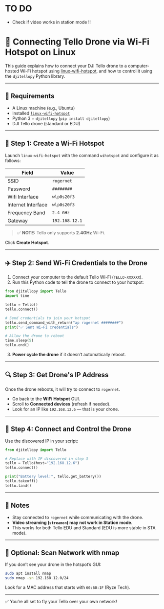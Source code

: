 # TO DO

- Check if video works in station mode ‼️


# 📡 Connecting Tello Drone via Wi-Fi Hotspot on Linux

This guide explains how to connect your DJI Tello drone to a computer-hosted Wi-Fi hotspot using [linux-wifi-hotspot](https://github.com/lakinduakash/linux-wifi-hotspot), and how to control it using the `djitellopy` Python library.

---

## 🔧 Requirements

- A Linux machine (e.g., Ubuntu)
- Installed [`linux-wifi-hotspot`](https://github.com/lakinduakash/linux-wifi-hotspot)
- Python 3 + `djitellopy` (`pip install djitellopy`)
- DJI Tello drone (standard or EDU)

---

## 📶 Step 1: Create a Wi-Fi Hotspot

Launch `linux-wifi-hotspot` with the command `wihotspot` and configure it as follows:

| Field               | Value         |
|--------------------|---------------|
| SSID               | `rogernet`    |
| Password           | `########`   |
| Wifi Interface     | `wlp0s20f3`   |
| Internet Interface | `wlp0s20f3`   |
| Frequency Band     | `2.4 GHz`     |
| Gateway            | `192.168.12.1`|

> ✅ **NOTE:** Tello only supports **2.4GHz** Wi-Fi.

Click **Create Hotspot**.

---

## ✈️ Step 2: Send Wi-Fi Credentials to the Drone

1. Connect your computer to the default Tello Wi-Fi (`TELLO-XXXXXX`).
2. Run this Python code to tell the drone to connect to your hotspot:

```python
from djitellopy import Tello
import time

tello = Tello()
tello.connect()

# Send credentials to join your hotspot
tello.send_command_with_return("ap rogernet ########")
print("✅ Sent Wi-Fi credentials")

# Allow the drone to reboot
time.sleep(5)
tello.end()
```

3. **Power cycle the drone** if it doesn’t automatically reboot.

---

## 🔍 Step 3: Get Drone's IP Address

Once the drone reboots, it will try to connect to `rogernet`.

- Go back to the **WiFi Hotspot** GUI.
- Scroll to **Connected devices** (refresh if needed).
- Look for an IP like `192.168.12.6` — that is your drone.

---

## 🧠 Step 4: Connect and Control the Drone

Use the discovered IP in your script:

```python
from djitellopy import Tello

# Replace with IP discovered in step 3
tello = Tello(host="192.168.12.6")
tello.connect()

print("Battery level:", tello.get_battery())
tello.takeoff()
tello.land()
```

---

## 📝 Notes

- Stay connected to `rogernet` while communicating with the drone.
- **Video streaming (`streamon`) may not work in Station mode**.
- This works for both Tello EDU and Standard (EDU is more stable in STA mode).

---

## 🧪 Optional: Scan Network with nmap

If you don’t see your drone in the hotspot’s GUI:

```bash
sudo apt install nmap
sudo nmap -sn 192.168.12.0/24
```

Look for a MAC address that starts with `60:60:1F` (Ryze Tech).

---

✅ You’re all set to fly your Tello over your own network!
